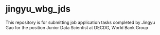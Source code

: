 # jingyu_wbg_jds
This repository is for submitting job application tasks completed by Jingyu Gao for the position Junior Data Scientist at DECDG, World Bank Group 
